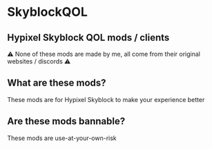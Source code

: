 # SkyblockQOL
Hypixel Skyblock QOL mods / clients
------
⚠️ None of these mods are made by me, all come from their original websites / discords ⚠️

What are these mods?
-----
These mods are for Hypixel Skyblock to make your experience better

Are these mods bannable?
-----
These mods are use-at-your-own-risk
